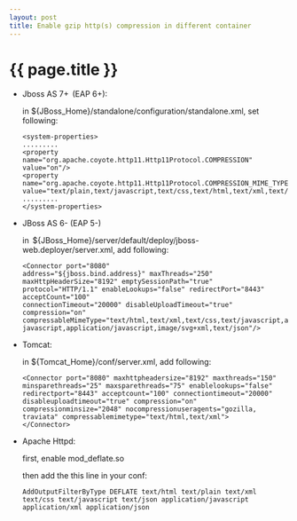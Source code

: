 ```yaml
---
layout: post
title: Enable gzip http(s) compression in different container
---
```


{{ page.title }}
================

* Jboss AS 7+  (EAP 6+):

  in ${JBoss_Home}/standalone/configuration/standalone.xml, set following:

      <system-properties>
      .........
      <property name="org.apache.coyote.http11.Http11Protocol.COMPRESSION" value="on"/>
      <property name="org.apache.coyote.http11.Http11Protocol.COMPRESSION_MIME_TYPES" value="text/plain,text/javascript,text/css,text/html,text/xml,text/json,application/javascript,application/json,application/xml"/>
      .........
      </system-properties>


* JBoss AS 6- (EAP 5-)

  in  ${JBoss_Home}/server/default/deploy/jboss-web.deployer/server.xml, add following:

      <Connector port="8080"
      address="${jboss.bind.address}" maxThreads="250"
      maxHttpHeaderSize="8192" emptySessionPath="true"
      protocol="HTTP/1.1" enableLookups="false" redirectPort="8443" acceptCount="100"  
      connectionTimeout="20000" disableUploadTimeout="true"  
      compression="on"  
      compressableMimeType="text/html,text/xml,text/css,text/javascript,application/x-javascript,application/javascript,image/svg+xml,text/json"/>

* Tomcat:

  in ${Tomcat_Home}/conf/server.xml, add following:

      <Connector port="8080" maxhttpheadersize="8192" maxthreads="150" minsparethreads="25" maxsparethreads="75" enablelookups="false" redirectport="8443" acceptcount="100" connectiontimeout="20000" disableuploadtimeout="true" compression="on" compressionminsize="2048" nocompressionuseragents="gozilla, traviata" compressablemimetype="text/html,text/xml">
      </Connector>


* Apache Httpd:  

  first, enable mod_deflate.so

  then add the this line in your conf:

      AddOutputFilterByType DEFLATE text/html text/plain text/xml text/css text/javascript text/json application/javascript application/xml application/json
